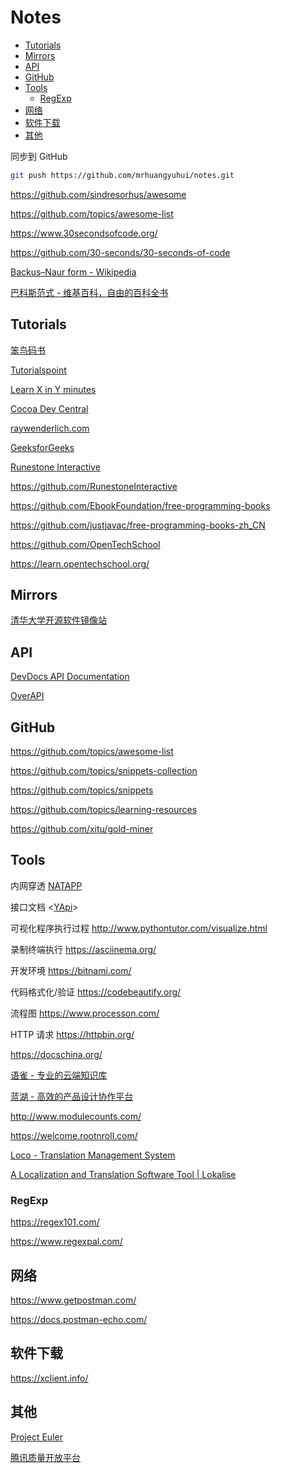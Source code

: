 <!-- omit in toc -->
# Notes

- [Tutorials](#tutorials)
- [Mirrors](#mirrors)
- [API](#api)
- [GitHub](#github)
- [Tools](#tools)
  - [RegExp](#regexp)
- [网络](#网络)
- [软件下载](#软件下载)
- [其他](#其他)

同步到 GitHub

```bash
git push https://github.com/mrhuangyuhui/notes.git
```

<https://github.com/sindresorhus/awesome>

<https://github.com/topics/awesome-list>

<https://www.30secondsofcode.org/>

<https://github.com/30-seconds/30-seconds-of-code>

[Backus–Naur form - Wikipedia](https://en.wikipedia.org/wiki/Backus%E2%80%93Naur_form)

[巴科斯范式 - 维基百科，自由的百科全书](https://zh.wikipedia.org/wiki/%E5%B7%B4%E7%A7%91%E6%96%AF%E8%8C%83%E5%BC%8F)

## Tutorials

[笨鸟码书](https://flapybooks.com/)

[Tutorialspoint](https://www.tutorialspoint.com/)

[Learn X in Y minutes](https://learnxinyminutes.com/)

[Cocoa Dev Central](http://cocoadevcentral.com/)

[raywenderlich.com](https://www.raywenderlich.com/)

[GeeksforGeeks](https://www.geeksforgeeks.org/)

[Runestone Interactive](https://runestone.academy/runestone/books/index)

<https://github.com/RunestoneInteractive>

<https://github.com/EbookFoundation/free-programming-books>

<https://github.com/justjavac/free-programming-books-zh_CN>

<https://github.com/OpenTechSchool>

<https://learn.opentechschool.org/>

## Mirrors

[清华大学开源软件镜像站](https://mirror.tuna.tsinghua.edu.cn/)

## API

[DevDocs API Documentation](https://devdocs.io/)

[OverAPI](https://overapi.com/)

## GitHub

<https://github.com/topics/awesome-list>

<https://github.com/topics/snippets-collection>

<https://github.com/topics/snippets>

<https://github.com/topics/learning-resources>

<https://github.com/xitu/gold-miner>

## Tools

内网穿透 [NATAPP](https://natapp.cn/)

接口文档 <[YApi](https://yapi.ymfe.org/)>

可视化程序执行过程 <http://www.pythontutor.com/visualize.html>

录制终端执行 <https://asciinema.org/>

开发环境 <https://bitnami.com/>

代码格式化/验证 <https://codebeautify.org/>

流程图 <https://www.processon.com/>

HTTP 请求 <https://httpbin.org/>

<https://docschina.org/>

[语雀 - 专业的云端知识库](https://www.yuque.com/)

[蓝湖 - 高效的产品设计协作平台](https://lanhuapp.com/)

<http://www.modulecounts.com/>

<https://welcome.rootnroll.com/>

[Loco - Translation Management System](https://localise.biz/)

[A Localization and Translation Software Tool | Lokalise](https://lokalise.com/)

<!-- #regexp-tool -->
### RegExp

<https://regex101.com/>

<https://www.regexpal.com/>

## 网络

<https://www.getpostman.com/>

<https://docs.postman-echo.com/>

## 软件下载

<https://xclient.info/>

## 其他

[Project Euler](https://projecteuler.net/)

[腾讯质量开放平台](https://wetest.qq.com/)

